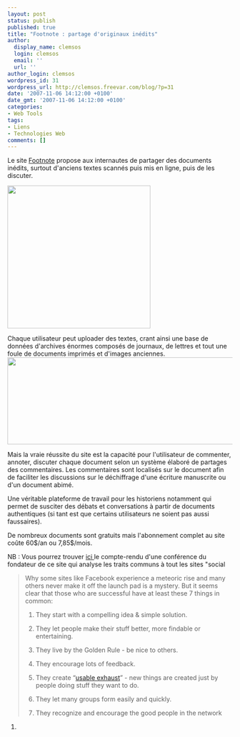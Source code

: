 ```yaml
---
layout: post
status: publish
published: true
title: "Footnote : partage d'originaux inédits"
author:
  display_name: clemsos
  login: clemsos
  email: ''
  url: ''
author_login: clemsos
wordpress_id: 31
wordpress_url: http://clemsos.freevar.com/blog/?p=31
date: '2007-11-06 14:12:00 +0100'
date_gmt: '2007-11-06 14:12:00 +0100'
categories:
- Web Tools
tags:
- Liens
- Technologies Web
comments: []
---
```

<p>Le site <a href="http://www.footnote.com/">Footnote</a> propose aux internautes de partager des documents inédits, surtout d'anciens textes scannés puis mis en ligne, puis de les discuter.</p>
<p><a onblur="try {parent.deselectBloggerImageGracefully();} catch(e) {}" href="http://z.about.com/d/websearch/1/0/G/N/footnote.png"><img style="cursor: pointer; width: 320px;" src="http://z.about.com/d/websearch/1/0/G/N/footnote.png" alt="" border="0" /></a></p>
<p>Chaque utilisateur peut uploader des textes, crant ainsi une base de données d'archives énormes composés de journaux, de lettres et tout une foule de documents imprimés et d'images anciennes.<br /><a onblur="try {parent.deselectBloggerImageGracefully();} catch(e) {}" href="http://www.footnote.com/i/aboutImg.jpg"><img style="cursor: pointer; width: 505px; height: 195px;" src="http://www.footnote.com/i/aboutImg.jpg" alt="" border="0" /></a></p>
<p>Mais la vraie réussite du site est la capacité pour l'utilisateur de commenter, annoter, discuter chaque document selon un système élaboré de partages des commentaires. Les commentaires sont localisés sur le document afin de faciliter les discussions sur le déchiffrage d'une écriture manuscrite ou d'un document abimé.</p>
<p>Une véritable plateforme de travail pour les historiens notamment qui permet de susciter des débats et conversations à partir de documents authentiques (si tant est que certains utilisateurs ne soient pas aussi faussaires).</p>
<p>De nombreux documents sont gratuits mais l'abonnement complet au site coûte 60$/an ou 7,85$/mois.</p>
<p>NB : Vous pourrez trouver <a href="http://www.hypergene.net/blog/weblog.php?id=P357">ici </a>le compte-rendu d'une conférence du fondateur de ce site qui analyse les traits communs à tout les sites "social</p>
<p><a href="http://www.footnote.com/"></a></p>
<blockquote><p>Why some sites like Facebook experience a meteoric rise and many others never make it off the launch pad is a mystery. But it seems clear that those who are successful have at least these 7 things in common:</p>
<ol>
<li>They start with a compelling idea & simple solution.</li>
<p>
<li>They let people make their stuff better, more findable or entertaining.</li>
<p>
<li>They live by the Golden Rule - be nice to others.</li>
<p>
<li>They encourage lots of feedback.</li>
<p>
<li>They create “<a href="http://www.hypergene.net/blog/weblog.php?id=P326" target="_blank">usable exhaust</a>” - new things are created just by people doing stuff they want to do.</li>
<p>
<li>They let many groups form easily and quickly.</li>
<p>
<li>They recognize and encourage the good people in the network</li>
</ol>
</blockquote>
<ol>
<li></li>
</ol>
